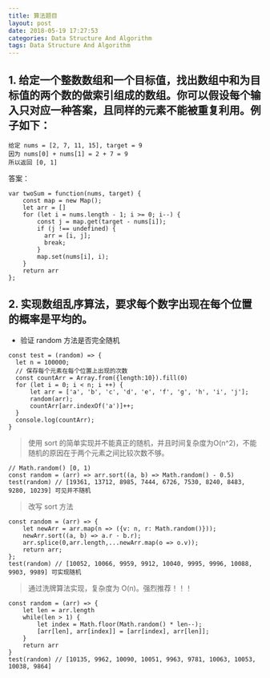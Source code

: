 ```yaml
---
title: 算法题目
layout: post
date: 2018-05-19 17:27:53
categories: Data Structure And Algorithm
tags: Data Structure And Algorithm
---
```


## 1. 给定一个整数数组和一个目标值，找出数组中和为目标值的两个数的做索引组成的数组。你可以假设每个输入只对应一种答案，且同样的元素不能被重复利用。例子如下：

```
给定 nums = [2, 7, 11, 15], target = 9
因为 nums[0] + nums[1] = 2 + 7 = 9
所以返回 [0, 1]    
```
答案：
```
var twoSum = function(nums, target) {
    const map = new Map();
    let arr = []
    for (let i = nums.length - 1; i >= 0; i--) {
        const j = map.get(target - nums[i]);
        if (j !== undefined) {
          arr = [i, j];
          break;
        }
        map.set(nums[i], i);
    }
    return arr
};
```

## 2. 实现数组乱序算法，要求每个数字出现在每个位置的概率是平均的。
* 验证 random 方法是否完全随机
```
const test = (random) => {
  let n = 100000; 
  // 保存每个元素在每个位置上出现的次数
  const countArr = Array.from({length:10}).fill(0)
  for (let i = 0; i < n; i ++) {
      let arr = ['a', 'b', 'c', 'd', 'e', 'f', 'g', 'h', 'i', 'j'];
      random(arr);
      countArr[arr.indexOf('a')]++;
  }
  console.log(countArr);
}
```
> 使用 sort 的简单实现并不能真正的随机，并且时间复杂度为O(n^2)，不能随机的原因在于两个元素之间比较次数不够。
```
// Math.random() [0, 1)
const random = (arr) => arr.sort((a, b) => Math.random() - 0.5)
test(random) // [19361, 13712, 8985, 7444, 6726, 7530, 8240, 8483, 9280, 10239] 可见并不随机
```

> 改写 sort 方法
```
const random = (arr) => {
    let newArr = arr.map(n => ({v: n, r: Math.random()}));
    newArr.sort((a, b) => a.r - b.r);
    arr.splice(0,arr.length,...newArr.map(o => o.v));
    return arr;
};
test(random) // [10052, 10066, 9959, 9912, 10040, 9995, 9996, 10088, 9903, 9989] 可实现随机
```

> 通过洗牌算法实现，复杂度为 O(n)。强烈推荐！！！
```
const random = (arr) => {
    let len = arr.length
    while(len > 1) {
        let index = Math.floor(Math.random() * len--);
        [arr[len], arr[index]] = [arr[index], arr[len]];
    }
    return arr
}
test(random) // [10135, 9962, 10090, 10051, 9963, 9781, 10063, 10053, 10038, 9864] 
```